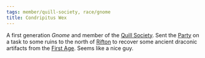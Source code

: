 ```yaml
---
tags: member/quill-society, race/gnome
title: Condripitus Wex
---
```


A first generation *Gnome* and member of the [Quill Society](Groups/Quill%20Society.md). Sent the [Party](People/Party/Party.md) on a task to some ruins to the north of [Rifton](Locations/Cloud%20Sea/Shards/Rifton/Rifton.md) to recover some ancient draconic artifacts from the [First Age](Events/First%20Age.md). Seems like a nice guy.
